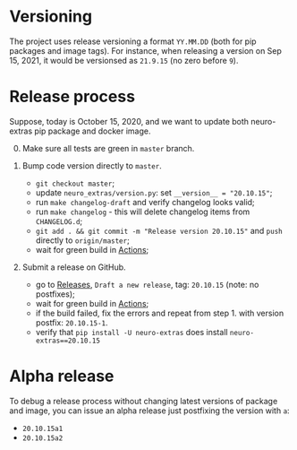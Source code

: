 # Versioning

The project uses release versioning a format `YY.MM.DD` (both for pip packages and image tags). For instance, when releasing a version on Sep 15, 2021, it would be versionsed as `21.9.15` (no zero before `9`).


# Release process

Suppose, today is October 15, 2020, and we want to update both neuro-extras pip package and docker image.

0. Make sure all tests are green in `master` branch.

1. Bump code version directly to `master`.
    - `git checkout master`;
    - update `neuro_extras/version.py`: set `__version__ = "20.10.15"`;
    - run `make changelog-draft` and verify changelog looks valid;
    - run `make changelog` - this will delete changelog items from `CHANGELOG.d`;
    - `git add . && git commit -m "Release version 20.10.15"` and `push` directly to `origin/master`;
    - wait for green build in [Actions](https://github.com/neuro-inc/neuro-extras/actions);

2. Submit a release on GitHub.
    - go to [Releases](https://github.com/neuro-inc/neuro-extras/releases/), `Draft a new release`, tag: `20.10.15` (note: no postfixes);
    - wait for green build in [Actions](https://github.com/neuro-inc/neuro-extras/actions);
    - if the build failed, fix the errors and repeat from step 1. with version postfix: `20.10.15-1`.
    - verify that `pip install -U neuro-extras` does install `neuro-extras==20.10.15`


# Alpha release

To debug a release process without changing latest versions of package and image, you can issue an alpha release just postfixing the version with `a`:
- `20.10.15a1`
- `20.10.15a2`
